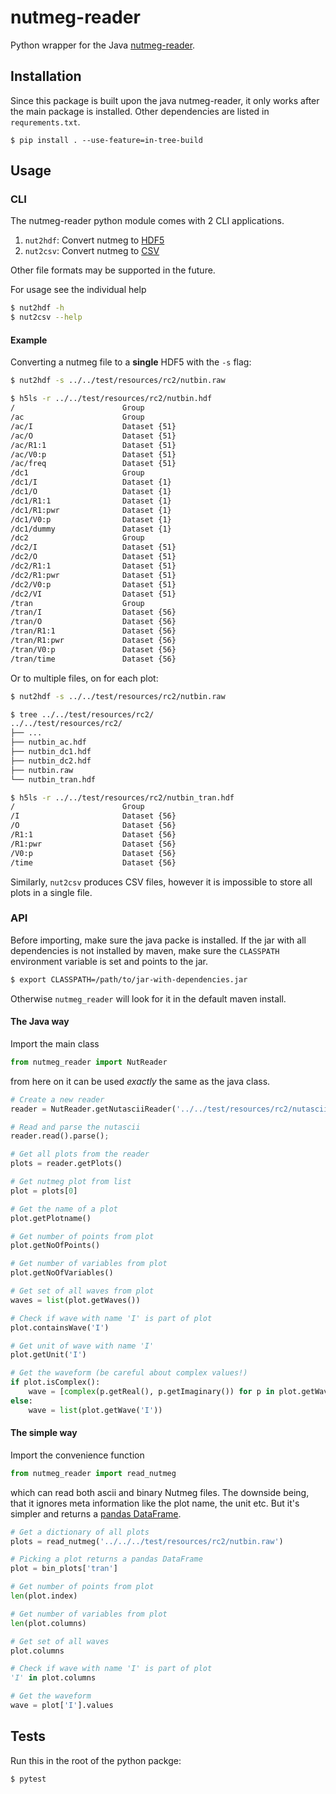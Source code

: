 # nutmeg-reader

Python wrapper for the Java [nutmeg-reader](https://github.com/electronics-and-drives/nutmeg-reader).

## Installation

Since this package is built upon the java nutmeg-reader, it only works after
the main package is installed. Other dependencies are listed in
`requrements.txt`.

```
$ pip install . --use-feature=in-tree-build 
```

## Usage

### CLI

The nutmeg-reader python module comes with 2 CLI applications.

1. `nut2hdf`: Convert nutmeg to [HDF5](https://hdfgroup.org/)
2. `nut2csv`: Convert nutmeg to [CSV](https://en.wikipedia.org/wiki/Comma-separated_values)

Other file formats may be supported in the future.

For usage see the individual help

```bash
$ nut2hdf -h
$ nut2csv --help
```

#### Example

Converting a nutmeg file to a **single** HDF5 with the `-s` flag:

```bash
$ nut2hdf -s ../../test/resources/rc2/nutbin.raw

$ h5ls -r ../../test/resources/rc2/nutbin.hdf
/                        Group
/ac                      Group
/ac/I                    Dataset {51}
/ac/O                    Dataset {51}
/ac/R1:1                 Dataset {51}
/ac/V0:p                 Dataset {51}
/ac/freq                 Dataset {51}
/dc1                     Group
/dc1/I                   Dataset {1}
/dc1/O                   Dataset {1}
/dc1/R1:1                Dataset {1}
/dc1/R1:pwr              Dataset {1}
/dc1/V0:p                Dataset {1}
/dc1/dummy               Dataset {1}
/dc2                     Group
/dc2/I                   Dataset {51}
/dc2/O                   Dataset {51}
/dc2/R1:1                Dataset {51}
/dc2/R1:pwr              Dataset {51}
/dc2/V0:p                Dataset {51}
/dc2/VI                  Dataset {51}
/tran                    Group
/tran/I                  Dataset {56}
/tran/O                  Dataset {56}
/tran/R1:1               Dataset {56}
/tran/R1:pwr             Dataset {56}
/tran/V0:p               Dataset {56}
/tran/time               Dataset {56}
```

Or to multiple files, on for each plot:

```bash
$ nut2hdf -s ../../test/resources/rc2/nutbin.raw

$ tree ../../test/resources/rc2/
../../test/resources/rc2/
├── ...
├── nutbin_ac.hdf
├── nutbin_dc1.hdf
├── nutbin_dc2.hdf
├── nutbin.raw
└── nutbin_tran.hdf

$ h5ls -r ../../test/resources/rc2/nutbin_tran.hdf
/                        Group
/I                       Dataset {56}
/O                       Dataset {56}
/R1:1                    Dataset {56}
/R1:pwr                  Dataset {56}
/V0:p                    Dataset {56}
/time                    Dataset {56}
```

Similarly, `nut2csv` produces CSV files, however it is impossible to store all
plots in a single file.

### API

Before importing, make sure the java packe is installed. If the jar with all
dependencies is not installed by maven, make sure the `CLASSPATH` environment
variable is set and points to the jar.

```bash
$ export CLASSPATH=/path/to/jar-with-dependencies.jar
```

Otherwise `nutmeg_reader` will look for it in the default maven install.

#### The Java way

Import the main class

```python
from nutmeg_reader import NutReader
```

from here on it can be used _exactly_ the same as the java class.

```python
# Create a new reader
reader = NutReader.getNutasciiReader('../../test/resources/rc2/nutascii.raw')

# Read and parse the nutascii
reader.read().parse();

# Get all plots from the reader
plots = reader.getPlots()

# Get nutmeg plot from list
plot = plots[0]

# Get the name of a plot
plot.getPlotname()

# Get number of points from plot
plot.getNoOfPoints()

# Get number of variables from plot
plot.getNoOfVariables()

# Get set of all waves from plot
waves = list(plot.getWaves())

# Check if wave with name 'I' is part of plot
plot.containsWave('I')

# Get unit of wave with name 'I'
plot.getUnit('I')

# Get the waveform (be careful about complex values!)
if plot.isComplex():
    wave = [complex(p.getReal(), p.getImaginary()) for p in plot.getWave('I')]
else:
    wave = list(plot.getWave('I'))
```

#### The simple way

Import the convenience function

```python
from nutmeg_reader import read_nutmeg
```

which can read both ascii and binary Nutmeg files. The downside being, that it
ignores meta information like the plot name, the unit etc. But it's simpler and
returns a [pandas DataFrame](https://pandas.pydata.org/docs/reference/api/pandas.DataFrame.html).

```python
# Get a dictionary of all plots
plots = read_nutmeg('../../../test/resources/rc2/nutbin.raw')

# Picking a plot returns a pandas DataFrame
plot = bin_plots['tran']

# Get number of points from plot
len(plot.index)

# Get number of variables from plot
len(plot.columns)

# Get set of all waves
plot.columns

# Check if wave with name 'I' is part of plot
'I' in plot.columns

# Get the waveform 
wave = plot['I'].values
```

## Tests

Run this in the root of the python packge:

```
$ pytest
```
